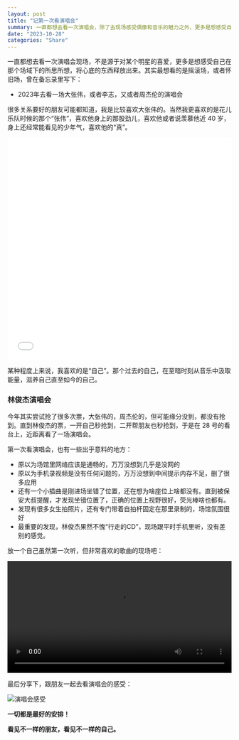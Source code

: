 ```yaml
---
layout: post
title: "记第一次看演唱会"
summary: 一直都想去看一次演唱会，除了去现场感受偶像和音乐的魅力之外，更多是想感受自己在那个场域下的所思所想，将心底的东西释放出来。
date: "2023-10-28"
categories: "Share"
---
```


一直都想去看一次演唱会现场，不是源于对某个明星的喜爱，更多是想感受自己在那个场域下的所思所想，将心底的东西释放出来。其实最想看的是摇滚场，或者怀旧场，曾在备忘录里写下：

- 2023年去看一场大张伟，或者李志，又或者周杰伦的演唱会

很多关系要好的朋友可能都知道，我是比较喜欢大张伟的。当然我更喜欢的是花儿乐队时候的那个“张伟”，喜欢他身上的那股劲儿，喜欢他或者说羡慕他近 40 岁，身上还经常能看见的少年气，喜欢他的“真”。

<iframe src="//player.bilibili.com/player.html?aid=3681218&bvid=BV1ss411X75H&cid=5893269&p=1" allowfullscreen="allowfullscreen" width="100%" height="500" scrolling="no" frameborder="0" sandbox="allow-top-navigation allow-same-origin allow-forms allow-scripts"></iframe>

某种程度上来说，我喜欢的是“自己”。那个过去的自己，在至暗时刻从音乐中汲取能量，滋养自己直至如今的自己。


### 林俊杰演唱会

今年其实尝试抢了很多次票，大张伟的，周杰伦的，但可能缘分没到，都没有抢到。直到林俊杰的票，一开自己秒抢到，二开帮朋友也秒抢到，于是在 28 号的看台上，近距离看了一场演唱会。

第一次看演唱会，也有一些出乎意料的地方：

- 原以为场馆里网络应该是通畅的，万万没想到几乎是没网的
- 原以为手机录视频是没有任何问题的，万万没想到中间提示内存不足，删了很多应用
- 还有一个小插曲是刚进场坐错了位置，还在想为啥座位上啥都没有。直到被保安大叔提醒，才发现坐错位置了，正确的位置上视野很好，荧光棒啥也都有。
- 发现有很多女生拍照片，还有专门带着自拍杆固定在那里录制的，场馆氛围很好
- 最重要的发现，林俊杰果然不愧“行走的CD”，现场跟平时手机里听，没有差别的感觉。

放一个自己虽然第一次听，但非常喜欢的歌曲的现场吧：

<video width="100%" height="auto" controls="">
  <source src="https://chilohdata.s3.bitiful.net/videos/林俊杰 -转动.mp4" type="video/mp4">
  Your browser does not support the video tag.
</video>

最后分享下，跟朋友一起去看演唱会的感受：

![演唱会感受](https://chilohdata.s3.bitiful.net/blog/concert.png)


**一切都是最好的安排！**

**看见不一样的朋友，看见不一样的自己。**
